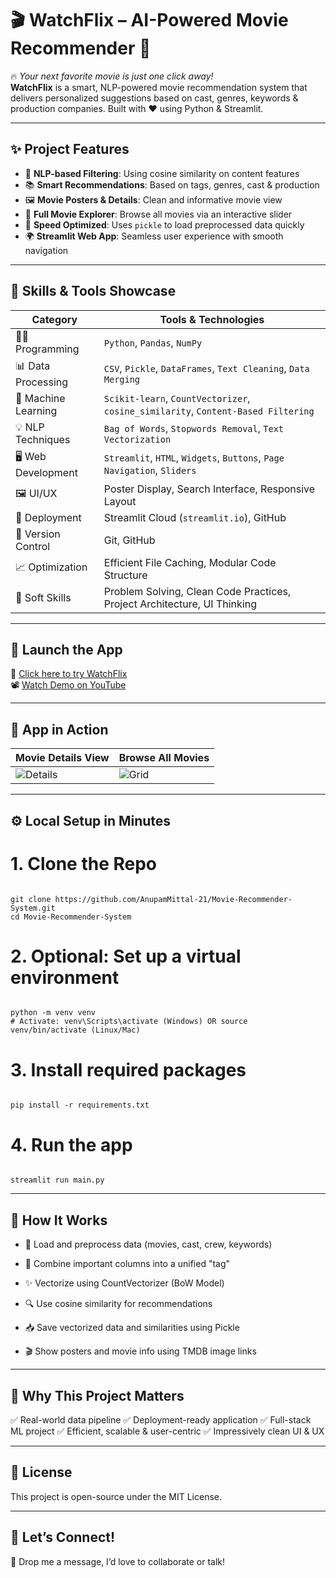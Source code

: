 # 🎬 WatchFlix – AI-Powered Movie Recommender 🍿

🔥 *Your next favorite movie is just one click away!*  
**WatchFlix** is a smart, NLP-powered movie recommendation system that delivers personalized suggestions based on cast, genres, keywords & production companies. Built with ❤️ using Python & Streamlit.

---

## ✨ Project Features

- 🧠 **NLP-based Filtering**: Using cosine similarity on content features
- 📚 **Smart Recommendations**: Based on tags, genres, cast & production
- 🖼️ **Movie Posters & Details**: Clean and informative movie view
- 🧾 **Full Movie Explorer**: Browse all movies via an interactive slider
- 💾 **Speed Optimized**: Uses `pickle` to load preprocessed data quickly
- 🌍 **Streamlit Web App**: Seamless user experience with smooth navigation

---

## 🔧 Skills & Tools Showcase

| Category             | Tools & Technologies                                                                 |
|----------------------|----------------------------------------------------------------------------------------|
| 👨‍💻 Programming        | `Python`, `Pandas`, `NumPy`                                                           |
| 📊 Data Processing     | `CSV`, `Pickle`, `DataFrames`, `Text Cleaning`, `Data Merging`                       |
| 🧠 Machine Learning    | `Scikit-learn`, `CountVectorizer`, `cosine_similarity`, `Content-Based Filtering`    |
| 💡 NLP Techniques      | `Bag of Words`, `Stopwords Removal`, `Text Vectorization`                            |
| 🖥️ Web Development     | `Streamlit`, `HTML`, `Widgets`, `Buttons`, `Page Navigation`, `Sliders`              |
| 🖼️ UI/UX               | Poster Display, Search Interface, Responsive Layout                                 |
| 🚀 Deployment          | Streamlit Cloud (`streamlit.io`), GitHub                                              |
| 📁 Version Control     | Git, GitHub                                                                           |
| 📈 Optimization        | Efficient File Caching, Modular Code Structure                                       |
| 🎯 Soft Skills         | Problem Solving, Clean Code Practices, Project Architecture, UI Thinking            |

---

## 🚀 Launch the App

🔗 [Click here to try WatchFlix](https://movie-recommender-syst.streamlit.app/)  
📽️ [Watch Demo on YouTube](https://youtu.be/0BJgu4qZqOM)

---

## 📸 App in Action

| Movie Details View | Browse All Movies |
|-------------------|-------------------|
| ![Details](https://github.com/AnupamMittal-21/Movie-Recommender-System/assets/96871662/beb53c76-4cd1-466d-b32d-97a63555c043) | ![Grid](https://github.com/AnupamMittal-21/Movie-Recommender-System/assets/96871662/02473070-91cf-45a0-8016-eee8b70ee2ae) |

---

## ⚙️ Local Setup in Minutes

# 1. Clone the Repo
```

git clone https://github.com/AnupamMittal-21/Movie-Recommender-System.git
cd Movie-Recommender-System
```


# 2. Optional: Set up a virtual environment
```

python -m venv venv
# Activate: venv\Scripts\activate (Windows) OR source venv/bin/activate (Linux/Mac)
```


# 3. Install required packages
```

pip install -r requirements.txt
```


# 4. Run the app
```

streamlit run main.py
```

--- 

## 🧠 How It Works

- 🧾 Load and preprocess data (movies, cast, crew, keywords)

- 🧬 Combine important columns into a unified "tag"

- ✨ Vectorize using CountVectorizer (BoW Model)

- 🔍 Use cosine similarity for recommendations

- 📥 Save vectorized data and similarities using Pickle

- 🎬 Show posters and movie info using TMDB image links

---

## 💼 Why This Project Matters

✅ Real-world data pipeline
✅ Deployment-ready application
✅ Full-stack ML project
✅ Efficient, scalable & user-centric
✅ Impressively clean UI & UX

---

## 📃 License

This project is open-source under the MIT License.

---

## 🙌 Let’s Connect!

📧 Drop me a message, I’d love to collaborate or talk!


